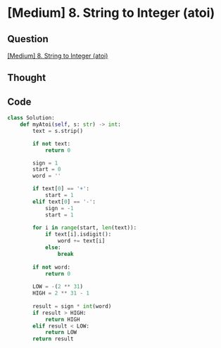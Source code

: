 # [Medium] 8. String to Integer (atoi)

## Question

[[Medium] 8. String to Integer (atoi)](https://leetcode.com/problems/string-to-integer-atoi/)

## Thought

## Code

```python
class Solution:
    def myAtoi(self, s: str) -> int:
        text = s.strip()

        if not text:
            return 0

        sign = 1
        start = 0
        word = ''

        if text[0] == '+':
            start = 1
        elif text[0] == '-':
            sign = -1
            start = 1
            
        for i in range(start, len(text)):
            if text[i].isdigit():
                word += text[i]
            else:
                break
                
        if not word:
            return 0
        
        LOW = -(2 ** 31)
        HIGH = 2 ** 31 - 1
        
        result = sign * int(word)
        if result > HIGH:
            return HIGH
        elif result < LOW:
            return LOW
        return result
```
